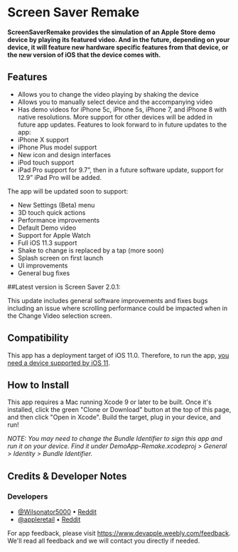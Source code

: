 # Screen Saver Remake
**ScreenSaverRemake provides the simulation of an Apple Store demo device by playing its featured video. And in the future, depending on your device, it will feature new hardware specific features from that device, or the new version of iOS that the device comes with.**

## Features 
 * Allows you to change the video playing by shaking the device
 * Allows you to manually select device and the accompanying video
 * Has demo videos for iPhone 5c, iPhone 5s, iPhone 7, and iPhone 8 with native resolutions. More support for other devices will be added in future app updates.
Features to look forward to in future updates to the app:
 * iPhone X support
 * iPhone Plus model support
 * New icon and design interfaces 
 * iPod touch support
 * iPad Pro support for 9.7”, then in a future software update, support for 12.9” iPad Pro will be added.
 
 The app will be updated soon to support:
 * New Settings (Beta) menu
 * 3D touch quick actions
 * Performance improvements
 * Default Demo video
 * Support for Apple Watch
 * Full iOS 11.3 support
 * Shake to change is replaced by a tap (more soon)
 * Splash screen on first launch
 * UI improvements
 * General bug fixes
 
 ##Latest version is Screen Saver 2.0.1:
 
 This update includes general software improvements and fixes bugs including an issue where scrolling performance could be impacted when in the Change Video selection screen.

## Compatibility
This app has a deployment target of iOS 11.0. Therefore, to run the app, [you need a device supported by iOS 11](https://www.macrumors.com/2017/06/06/ios-11-compatible-iphone-ipad-ipod-models/).

## How to Install
This app requires a Mac running Xcode 9 or later to be built. Once it's installed, click the green "Clone or Download" button at the top of this page, and then click "Open in Xcode". Build the target, plug in your device, and run!

*NOTE: You may need to change the Bundle Identifier to sign this app and run it on your device. Find it under DemoApp-Remake.xcodeproj > General > Identity > Bundle Identifier.*

## Credits & Developer Notes
### Developers
 * [@Wilsonator5000](https://github.com/Wilsonator5000) • [Reddit](https://www.reddit.com/user/wilsonator5000-dev)
 * [@appleretail](https://github.com/appleretail) • [Reddit](https://www.reddit.com/user/berry_vis3107)
 
For app feedback, please visit https://www.devapple.weebly.com/feedback. We'll read all feedback and we will contact you directly if needed.
